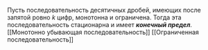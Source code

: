 Пусть последовательность десятичных дробей, имеющих после запятой ровно $k$ цифр, монотонна и ограничена. 
Тогда эта последовательность стационарна и имеет ___конечный предел___.
[[Монотонно убывающая последовательность]]
[[Ограниченная последовательность]]
